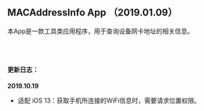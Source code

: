 ## MACAddressInfo App （2019.01.09）

本App是一款工具类应用程序，用于查询设备网卡地址的相关信息。


<br><br>
#### 更新日志： 

**2019.10.19**

- 适配 iOS 13：获取手机所连接的WiFi信息时，需要请求位置权限。
 

